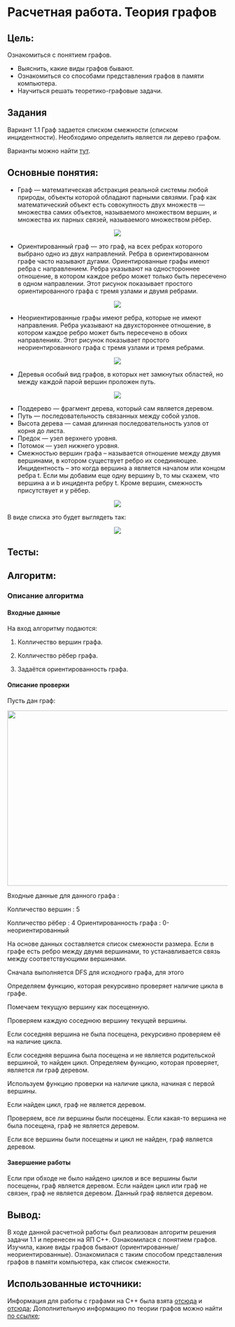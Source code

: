 # Расчетная работа. Теория графов
## Цель:
 Ознакомиться с понятием графов.
- Выяснить, какие виды графов бывают.
- Ознакомиться со способами представления графов в памяти компьютера.
- Научиться решать теоретико-графовые задачи. 

## Задания
Вариант 1.1 Граф задается списком смежности (списком инцидентности). Необходимо определить является ли дерево графом.

Варианты можно найти [тут](https://drive.google.com/file/d/1-rSQZex8jW-2DlY2kko18gU1oUAtEGHl/view).

## Основные понятия:
-  Граф — математическая абстракция реальной системы любой природы, объекты которой обладают парными связями. Граф как математический объект есть совокупность двух множеств — множества самих объектов, называемого множеством вершин, и множества их парных связей, называемого множеством рёбер.
  <p  align="center"><img src="pic/Рисунок1.png" ></p>
  
-  Ориентированный граф — это граф, на всех ребрах которого выбрано одно из двух направлений. Ребра в ориентированном графе часто называют дугами. Ориентированные графы имеют ребра с направлением. Ребра указывают на одностороннее отношение, в котором каждое ребро может только быть пересечено в одном направлении. Этот рисунок показывает простого ориентированного графа с тремя узлами и двумя ребрами.
<p  align="center"><img src="pic/ориент3.png" ></p>

- Неориентированные графы имеют ребра, которые не имеют направления. Ребра указывают на двухстороннее отношение, в котором каждое ребро может быть пересечено в обоих направлениях. Этот рисунок показывает простого неориентированного графа с тремя узлами и тремя ребрами.
<p  align="center"><img src="pic/ориент.png" ></p>

- Деревья особый вид графов, в которых нет замкнутых областей, но между каждой парой вершин проложен путь.
 <p  align="center"><img src="pic/дерево.png" ></p>
  
- Поддерево — фрагмент дерева, который сам является деревом.
- Путь — последовательность связанных между собой узлов.
- Высота дерева — самая длинная последовательность узлов от корня до листа.
- Предок — узел верхнего уровня.
- Потомок — узел нижнего уровня.
- Смежностью вершин графа – называется отношение между двумя вершинами, в котором существует ребро их соединяющее. Инцидентность – это когда вершина a является началом или концом ребра t. Если мы добавим еще одну вершину b, то мы скажем, что вершина a и b инцидента ребру t. Кроме вершин, смежность присутствует и у рёбер.

<p  align="center"><img src="pic/сп1.jpg" ></p>
В виде списка это будет выглядеть так:
<p  align="center"><img src="pic/сп2.jpg" ></p>
  

## Тесты:




## Алгоритм:

### Описание алгоритма
#### Входные данные
На вход алгоритму подаются:

1. Колличество вершин графа.

2. Колличество рёбер графа.

3. Задаётся ориентированность графа.

#### Описание проверки
Пусть дан граф:

<p  align="center"><img src="pic/дер.png" width="750" height="400"></p>


Входные данные для данного графа :

Колличество вершин : 5

Колличество рёбер : 4
Ориентированность графа : 0-неориентированный

На основе данных составляется список смежности размера. Если в графе есть ребро между двумя вершинами, то устанавливается связь между соответствующими вершинами.

Сначала выполняется DFS для исходного графа, для этого

Определяем функцию, которая рекурсивно проверяет наличие цикла в графе.

Помечаем текущую вершину как посещенную.

Проверяем каждую соседнюю вершину текущей вершины.

Если соседняя вершина не была посещена, рекурсивно проверяем её на наличие цикла.

Если соседняя вершина была посещена и не является родительской вершиной, то найден цикл.
Определяем функцию, которая проверяет, является ли граф деревом.

Используем функцию проверки на наличие цикла, начиная с первой вершины.

Если найден цикл, граф не является деревом.

Проверяем, все ли вершины были посещены. Если какая-то вершина не была посещена, граф не является деревом.

Если все вершины были посещены и цикл не найден, граф является деревом.

#### Завершение работы
Если при обходе не было найдено циклов и все вершины были посещены, граф является деревом. Если найден цикл или граф не связен, граф не является деревом. 
Данный граф является деревом.


## Вывод:

В ходе данной расчетной работы был реализован алгоритм решения задачи 1.1 и перенесен на ЯП C++.
Ознакомилася с понятием графов.
Изучила, какие виды графов бывают (ориентированные/неориентированные).
Ознакомилася с таким способом представления графов в памяти компьютера, как список смежности.


## Использованные источники:

Информация для работы с графами на C++ была взята [отсюда](https://brestprog.by/topics/) и  [отсюда](https://prog-cpp.ru/data-graph/);
Дополнительную информацию по теории графов можно найти [по ссылке](https://habr.com/ru/companies/otus/articles/568026/);
